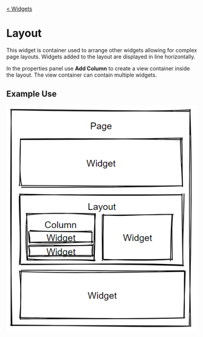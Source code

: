 [< Widgets](../Widgets.md)

# Layout

This widget is container used to arrange other widgets allowing for complex page layouts. Widgets added to the layout are displayed in line horizontally.

In the properties panel use **Add Column** to create a view container inside the layout. The view container can contain multiple widgets.

## Example Use

![](images/example.png)
